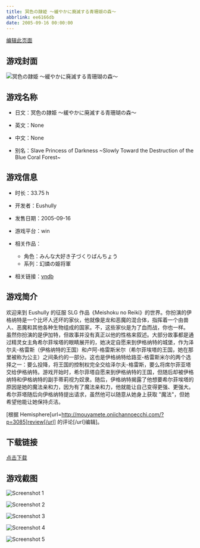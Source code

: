 ```yaml
---
title: 冥色の隷姫 ～緩やかに廃滅する青珊瑚の森～
abbrlink: ee6166db
date: 2005-09-16 00:00:00
---
```

[编辑此页面](https://github.com/ACG-3/ADV3-source/blob/main/source/_posts/games/%E5%86%A5%E8%89%B2%E3%81%AE%E9%9A%B7%E5%A7%AB%20%EF%BD%9E%E7%B7%A9%E3%82%84%E3%81%8B%E3%81%AB%E5%BB%83%E6%BB%85%E3%81%99%E3%82%8B%E9%9D%92%E7%8F%8A%E7%91%9A%E3%81%AE%E6%A3%AE%EF%BD%9E.md)

## 游戏封面

![冥色の隷姫 ～緩やかに廃滅する青珊瑚の森～](https://pan.timero.xyz/d/onedrive/img_lib_001/%E5%86%A5%E8%89%B2%E3%81%AE%E9%9A%B7%E5%A7%AB%20%EF%BD%9E%E7%B7%A9%E3%82%84%E3%81%8B%E3%81%AB%E5%BB%83%E6%BB%85%E3%81%99%E3%82%8B%E9%9D%92%E7%8F%8A%E7%91%9A%E3%81%AE%E6%A3%AE%EF%BD%9E_cover.avif)


## 游戏名称

- 日文：冥色の隷姫 ～緩やかに廃滅する青珊瑚の森～
- 英文：None
- 中文：None

- 别名：Slave Princess of Darkness ~Slowly Toward the Destruction of the Blue Coral Forest~


## 游戏信息

- 时长：33.75 h
- 开发者：Eushully
- 发售日期：2005-09-16
- 游戏平台：win
- 相关作品：
   - 角色：みんな大好き子づくりばんちょう
   - 系列：幻燐の姫将軍

- 相关链接：[vndb](https://vndb.org/v2232)


## 游戏简介

欢迎来到 Eushully 的征服 SLG 作品《Meishoku no Reiki》的世界。你扮演的伊格纳特是一个比坏人还坏的家伙，他就像是龙和恶魔的混合体，指挥着一个由兽人、恶魔和其他各种生物组成的国家。不，这些家伙是为了血而战，你也一样。
虽然你扮演的是伊加特，但故事并没有真正以他的性格来叙述。大部分故事都是通过精灵女主角希尔菲埃塔的眼睛展开的，她决定自愿来到伊格纳特的城堡，作为泽尔夫-格雷斯（伊格纳特的王国）和卢阿-格雷斯米尔（希尔菲埃塔的王国，她在那里被称为公主）之间条约的一部分。这也是伊格纳特给路亚-格雷斯米尔的两个选择之一：要么投降，将王国的控制权完全交给泽尔夫-格雷斯，要么将席尔菲亚塔交给伊格纳特。游戏开始时，希尔菲塔自愿来到伊格纳特的王国，但随后却被伊格纳特和伊格纳特的副手蒂莉视为奴隶。随后，伊格纳特揭露了他想要希尔菲埃塔的原因是她的魔法亲和力，因为有了魔法亲和力，他就能让自己变得更强、更强大。希尔菲塔随后向伊格纳特提出请求，虽然他可以随意从她身上获取 "魔法"，但她希望他能让她保持贞洁。

[根据 Hemisphere[url=http://mouyamete.oniichannoecchi.com/?p=3085]review[/url] 的评论[/url]编辑]。


## 下载链接

[点击下载](https://pan.timero.xyz/onedrive/adv_lib_001/%E5%86%A5%E8%89%B2%E3%81%AE%E9%9A%B7%E5%A7%AB%20%EF%BD%9E%E7%B7%A9%E3%82%84%E3%81%8B%E3%81%AB%E5%BB%83%E6%BB%85%E3%81%99%E3%82%8B%E9%9D%92%E7%8F%8A%E7%91%9A%E3%81%AE%E6%A3%AE%EF%BD%9E)


## 游戏截图


![Screenshot 1](https://pan.timero.xyz/d/onedrive/img_lib_001/%E5%86%A5%E8%89%B2%E3%81%AE%E9%9A%B7%E5%A7%AB%20%EF%BD%9E%E7%B7%A9%E3%82%84%E3%81%8B%E3%81%AB%E5%BB%83%E6%BB%85%E3%81%99%E3%82%8B%E9%9D%92%E7%8F%8A%E7%91%9A%E3%81%AE%E6%A3%AE%EF%BD%9E_Screenshot_1.avif)

![Screenshot 2](https://pan.timero.xyz/d/onedrive/img_lib_001/%E5%86%A5%E8%89%B2%E3%81%AE%E9%9A%B7%E5%A7%AB%20%EF%BD%9E%E7%B7%A9%E3%82%84%E3%81%8B%E3%81%AB%E5%BB%83%E6%BB%85%E3%81%99%E3%82%8B%E9%9D%92%E7%8F%8A%E7%91%9A%E3%81%AE%E6%A3%AE%EF%BD%9E_Screenshot_2.avif)

![Screenshot 3](https://pan.timero.xyz/d/onedrive/img_lib_001/%E5%86%A5%E8%89%B2%E3%81%AE%E9%9A%B7%E5%A7%AB%20%EF%BD%9E%E7%B7%A9%E3%82%84%E3%81%8B%E3%81%AB%E5%BB%83%E6%BB%85%E3%81%99%E3%82%8B%E9%9D%92%E7%8F%8A%E7%91%9A%E3%81%AE%E6%A3%AE%EF%BD%9E_Screenshot_3.avif)

![Screenshot 4](https://pan.timero.xyz/d/onedrive/img_lib_001/%E5%86%A5%E8%89%B2%E3%81%AE%E9%9A%B7%E5%A7%AB%20%EF%BD%9E%E7%B7%A9%E3%82%84%E3%81%8B%E3%81%AB%E5%BB%83%E6%BB%85%E3%81%99%E3%82%8B%E9%9D%92%E7%8F%8A%E7%91%9A%E3%81%AE%E6%A3%AE%EF%BD%9E_Screenshot_4.avif)

![Screenshot 5](https://pan.timero.xyz/d/onedrive/img_lib_001/%E5%86%A5%E8%89%B2%E3%81%AE%E9%9A%B7%E5%A7%AB%20%EF%BD%9E%E7%B7%A9%E3%82%84%E3%81%8B%E3%81%AB%E5%BB%83%E6%BB%85%E3%81%99%E3%82%8B%E9%9D%92%E7%8F%8A%E7%91%9A%E3%81%AE%E6%A3%AE%EF%BD%9E_Screenshot_5.avif)


